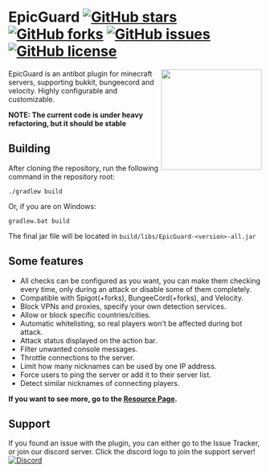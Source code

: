 # EpicGuard [![GitHub stars](https://img.shields.io/github/stars/xxneox/EpicGuard)](https://github.com/xxneox/EpicGuard/stargazers) [![GitHub forks](https://img.shields.io/github/forks/xxneox/EpicGuard)](https://github.com/xxneox/EpicGuard/network) [![GitHub issues](https://img.shields.io/github/issues/xxneox/EpicGuard)](https://github.com/xxneox/EpicGuard/issues) [![GitHub license](https://img.shields.io/github/license/xxneox/EpicGuard)](https://github.com/xxneox/EpicGuard/blob/master/LICENSE)

<img align="right" src="https://i.imgur.com/3oehYSw.jpg" height="200" width="200">

EpicGuard is an antibot plugin for minecraft servers, supporting bukkit, bungeecord and velocity. Highly configurable and customizable.

**NOTE: The current code is under heavy refactoring, but it should be stable**
## Building
After cloning the repository, run the following command in the repository root:
```
./gradlew build
```
Or, if you are on Windows:
```
gradlew.bat build
```
The final jar file will be located in `build/libs/EpicGuard-<version>-all.jar`

## Some features
 * All checks can be configured as you want, you can make them checking every time, only during an attack or disable some of them completely.
 * Compatible with Spigot(+forks), BungeeCord(+forks), and Velocity.
 * Block VPNs and proxies, specify your own detection services.
 * Allow or block specific countries/cities.
 * Automatic whitelisting, so real players won't be affected during bot attack.
 * Attack status displayed on the action bar.
 * Filter unwanted console messages.
 * Throttle connections to the server.
 * Limit how many nicknames can be used by one IP address.
 * Force users to ping the server or add it to their server list.
 * Detect similar nicknames of connecting players.

**If you want to see more, go to the [Resource Page](https://www.spigotmc.org/resources/72369/).**

## Support
If you found an issue with the plugin, you can either go to the Issue Tracker, or join our discord server.
Click the discord logo to join the support server!  
[![Discord](https://discord.com/assets/94db9c3c1eba8a38a1fcf4f223294185.png)](https://discord.gg/VkfhFCv)
